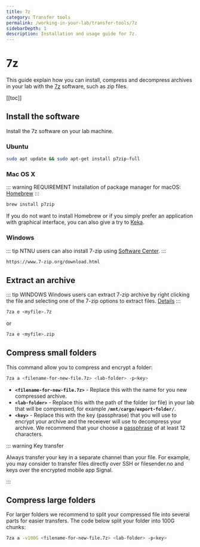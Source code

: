 ```yaml
---
title: 7z
category: Transfer tools
permalink: /working-in-your-lab/transfer-tools/7z
sidebarDepth: 1
description: Installation and usage guide for 7z.
---
```


# 7z

This guide explain how you can install, compress and decompress archives in your lab with the [7z](https://www.7-zip.org/7z.html) software, such as zip files.

[[toc]]

## Install the software

Install the 7z software on your lab machine.

### Ubuntu

```bash
sudo apt update && sudo apt-get install p7zip-full
```

### Mac OS X

::: warning REQUIREMENT
Installation of package manager for macOS: [Homebrew](https://brew.sh/)
:::

```bash
brew install p7zip
```

If you do not want to install Homebrew or if you simply prefer an application with graphical interface, you can also give a try to [Keka](https://www.keka.io/en/).

### Windows

::: tip
NTNU users can also install 7-zip using [Software Center](https://innsida.ntnu.no/wiki/-/wiki/English/Software+overview).
:::

```bash
https://www.7-zip.org/download.html
```

## Extract an archive

::: tip WINDOWS
Windows users can extract 7-zip archive by right clicking the file and selecting one of the 7-zip options to extract files. [Details](https://www.google.no/search?q=how+to+unpack+7z+windows)
:::

```bash
7za e <myfile>.7z
```

or

```bash
7za e <myfile>.zip
```

## Compress small folders

This command allow you to compress and encrypt a folder:

```bash
7za a <filename-for-new-file.7z> <lab-folder> -p<key>
```

- **`<filename-for-new-file.7z>`** - Replace this with the name for you new compressed archive.
- **`<lab-folder>`** - Replace this with the path of the folder (or file) in your lab that will be compressed, for example **`/mnt/cargo/export-folder/`**.
- **`<key>`** - Replace this with the key (passphrase) that you will use to encrypt your archive and the receiever will use to decompress your archive. We recommend that your choose a [passphrase](/getting-started/configure-ssh/#_3-2-design-a-passphrase) of at least 12 characters.

::: warning Key transfer

Always transfer your key in a separate channel than your file. For example, you may consider to transfer files directly over SSH or filesender.no and keys over the encrypted mobile app Signal.

:::

## Compress large folders

For larger folders we recommend to split your compressed file into several parts for easier transfers. The code below split your folder into 100G chunks:

```bash
7za a -v100G <filename-for-new-file.7z> <lab-folder> -p<key>
```

